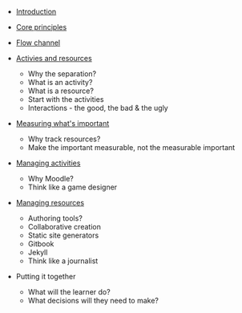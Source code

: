 * [Introduction](README.md)
* [Core principles](chapter1/index.md)
* [Flow channel](chapter2/index.md)
* [Activies and resources](chapter3/index.md)
    - Why the separation?
    - What is an activity?
    - What is a resource?
    - Start with the activities
    - Interactions - the good, the bad & the ugly
* [Measuring what's important](chapter4/index.md)
    - Why track resources?
    - Make the important measurable, not the measurable important
    
* [Managing activities](chapter5/index.md)
    - Why Moodle?
    - Think like a game designer
* [Managing resources](chapter6/index.md)
    - Authoring tools?
    - Collaborative creation
    - Static site generators
    - Gitbook
    - Jekyll
    - Think like a journalist
* Putting it together
    - What will the learner do?
    - What decisions will they need to make?
    
